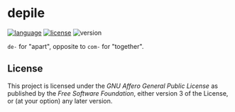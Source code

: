 # depile

[![language](https://img.shields.io/badge/language-Rust-red)](https://www.rust-lang.org/)
[![license](https://img.shields.io/badge/License-AGPL--v3.0-blueviolet)](https://www.gnu.org/licenses/agpl-3.0.html)
![version](https://img.shields.io/badge/WIP-0.1-yellow)

`de-` for "apart", opposite to `com-` for "together".

## License

This project is licensed under the _GNU Affero General Public License_ as published by the _Free Software Foundation_, either version 3 of the License, or (at your option) any later version.
